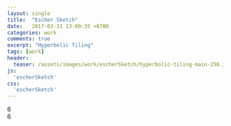 ```yaml
---
layout: single
title:  "Escher Sketch"
date:   2017-03-31 13:00:35 +0700
categories: work
comments: true
excerpt: "Hyperbolic Tiling"
tags: [work]
header:
  teaser: /assets/images/work/escherSketch/hyperbolic-tiling-main-256.jpg
js:
  'escherSketch'
css:
  'escherSketch'
---
```


<div class="canvas-container">
  <div id="p-selection">
    <a href="#" id="p-down">
      <i class="fa fa-chevron-left fa-pull-left fa-border"></i>
    </a>
    <span id="p-value">6</span>
    <a href="#" id="p-up">
      <i class="fa fa-chevron-right fa-pull-right fa-border"></i>
    </a>
  </div>
  <div id="q-selection">
    <a href="#" id="q-down">
      <i class="fa fa-chevron-left fa-pull-left fa-border"></i>
    </a>
    <span id="q-value">6</span>
    <a href="#" id="q-up">
      <i class="fa fa-chevron-right fa-pull-right fa-border"></i>
    </a>
  </div>
  <canvas id="escherSketch-canvas" class="fullpage-canvas"></canvas>
</div>
